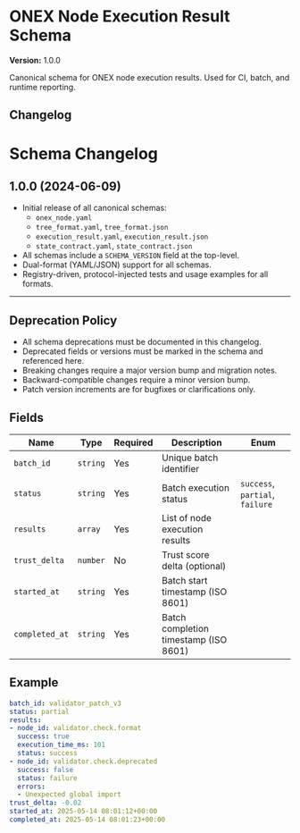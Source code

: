 # ONEX Node Execution Result Schema

**Version:** 1.0.0

Canonical schema for ONEX node execution results. Used for CI, batch, and runtime reporting.



## Changelog
# Schema Changelog

## 1.0.0 (2024-06-09)

- Initial release of all canonical schemas:
  - `onex_node.yaml`
  - `tree_format.yaml`, `tree_format.json`
  - `execution_result.yaml`, `execution_result.json`
  - `state_contract.yaml`, `state_contract.json`
- All schemas include a `SCHEMA_VERSION` field at the top-level.
- Dual-format (YAML/JSON) support for all schemas.
- Registry-driven, protocol-injected tests and usage examples for all formats.

---

## Deprecation Policy

- All schema deprecations must be documented in this changelog.
- Deprecated fields or versions must be marked in the schema and referenced here.
- Breaking changes require a major version bump and migration notes.
- Backward-compatible changes require a minor version bump.
- Patch version increments are for bugfixes or clarifications only.



## Fields
| Name | Type | Required | Description | Enum |
|------|------|----------|-------------|------|
| `batch_id` | `string` | Yes | Unique batch identifier |  |
| `status` | `string` | Yes | Batch execution status | `success`, `partial`, `failure` |
| `results` | `array` | Yes | List of node execution results |  |
| `trust_delta` | `number` | No | Trust score delta (optional) |  |
| `started_at` | `string` | Yes | Batch start timestamp (ISO 8601) |  |
| `completed_at` | `string` | Yes | Batch completion timestamp (ISO 8601) |  |



## Example

```yaml
batch_id: validator_patch_v3
status: partial
results:
- node_id: validator.check.format
  success: true
  execution_time_ms: 101
  status: success
- node_id: validator.check.deprecated
  success: false
  status: failure
  errors:
  - Unexpected global import
trust_delta: -0.02
started_at: 2025-05-14 08:01:12+00:00
completed_at: 2025-05-14 08:01:23+00:00

```

 